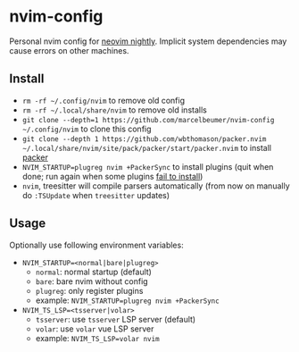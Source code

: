 # nvim-config

Personal nvim config for [neovim nightly](https://github.com/marcelbeumer/neovim). Implicit system dependencies may cause errors on other machines.

## Install

- `rm -rf ~/.config/nvim` to remove old config
- `rm -rf ~/.local/share/nvim` to remove old installs
- `git clone --depth=1 https://github.com/marcelbeumer/nvim-config ~/.config/nvim` to clone this config
- `git clone --depth 1 https://github.com/wbthomason/packer.nvim ~/.local/share/nvim/site/pack/packer/start/packer.nvim` to install [packer](https://github.com/wbthomason/packer.nvim)
- `NVIM_STARTUP=plugreg nvim +PackerSync` to install plugins (quit when done; run again when some plugins [fail to install](https://github.com/wbthomason/packer.nvim/issues/897))
- `nvim`, treesitter will compile parsers automatically (from now on manually do `:TSUpdate` when `treesitter` updates)

## Usage

Optionally use following environment variables:

- `NVIM_STARTUP=<normal|bare|plugreg>`
  - `normal`: normal startup (default)
  - `bare`: bare nvim without config
  - `plugreg`: only register plugins
  - example: `NVIM_STARTUP=plugreg nvim +PackerSync`
- `NVIM_TS_LSP=<tsserver|volar>`
  - `tsserver`: use `tsserver` LSP server (default)
  - `volar`: use `volar` vue LSP server
  - example: `NVIM_TS_LSP=volar nvim`
